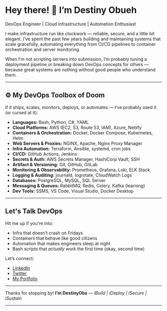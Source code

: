 # Hey there! 👋 I’m Destiny Obueh
DevOps Engineer | Cloud Infrastructure | Automation Enthusiast

I make infrastructure run like clockwork — reliable, secure, and a little bit elegant.
I’ve spent the past few years building and maintaining systems that scale gracefully, automating everything from CI/CD pipelines to container orchestration and server monitoring.

When I’m not scripting servers into submission, I’m probably tuning a deployment pipeline or breaking down DevOps concepts for others — because great systems are nothing without good people who understand them.

---

## ⚙️ My DevOps Toolbox of Doom 

If it ships, scales, monitors, deploys, or automates — I’ve probably used it (or cursed at it):

* **Languages:** Bash, Python, C#, YAML
* **Cloud Platforms:** AWS (EC2, S3, Route 53, IAM), Azure, Netlify
* **Containers & Orchestration:** Docker, Docker Compose, Kubernetes, Helm
* **Web Servers & Proxies:** NGINX, Apache, Nginx Proxy Manager
* **Infra Automation:** Terraform, Ansible, systemd, cron jobs
* **CI/CD:** GitHub Actions, Jenkins
* **Secrets & Auth:** AWS Secrets Manager, HashiCorp Vault, SSH
* **Artifact & Versioning:** Git, GitHub, GitLab
* **Monitoring & Observability:** Prometheus, Grafana, Loki, ELK Stack
* **Logging & Auditing:** journald, logrotate, CloudWatch Logs
* **Databases:** PostgreSQL, MySQL, SQL Server
* **Messaging & Queues:** RabbitMQ, Redis, Celery, Kafka (learning)
* **Dev Tools:** SSMS, VS Code, Visual Studio, Docker Desktop

---

## Let's Talk DevOps

Hit me up if you're into:

* Infra that doesn’t crash on Fridays
* Containers that behave like good citizens
* Automation that makes engineers sleep at night
* Bash scripts that *actually* work the first time (okay, second time)

Let’s connect:

* [LinkedIn](https://www.linkedin.com/in/destinyobs/)
* [Twitter](https://twitter.com/DestinyObs)
* [My Portfolio](https://destinyobueh.netlify.app/)

---

Thanks for stopping by!
**I’m DestinyObs** — *iBuild | iDeploy | iSecure | iSustain* 

---
